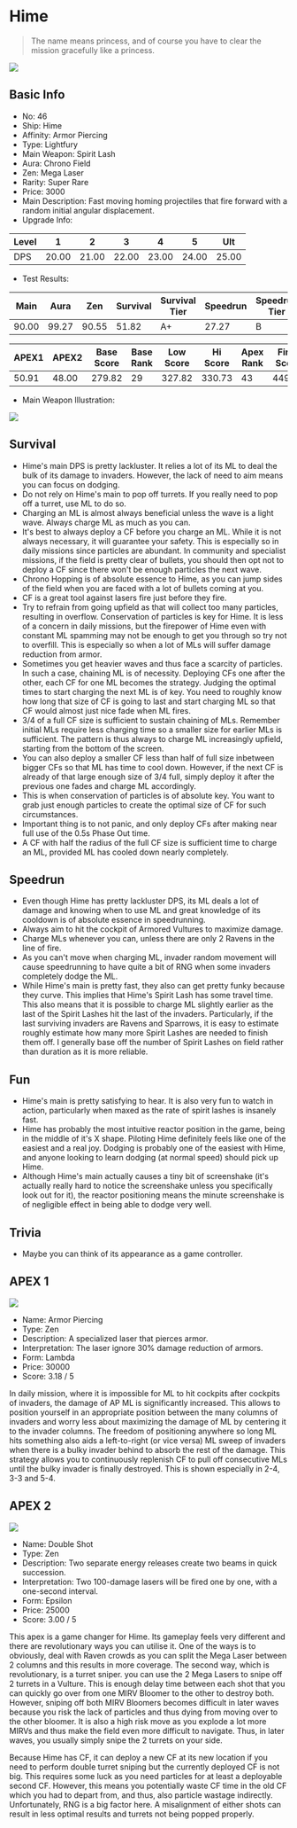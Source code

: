 # Hime

> The name means princess, and of course you have to clear the mission gracefully like a princess.

<img src="/ships/ship_46.png" style={{zoom:1}}/>

## Basic Info

- No: 46
- Ship: Hime
- Affinity: Armor Piercing
- Type: Lightfury
- Main Weapon: Spirit Lash
- Aura: Chrono Field
- Zen: Mega Laser
- Rarity: Super Rare
- Price: 3000
- Main Description: Fast moving homing projectiles that fire forward with a random initial angular displacement.
- Upgrade Info: 

| Level | 1 | 2 | 3 | 4 | 5 | Ult |
|--|--|--|--|--|--|--|
| DPS | 20.00 | 21.00 | 22.00 | 23.00 | 24.00 | 25.00 |

- Test Results: 

| Main | Aura | Zen | Survival | Survival Tier | Speedrun | Speedrun Tier | Fun | Fun Tier |
|--|--|--|--|--|--|--|--|--|
| 90.00 | 99.27 | 90.55 | 51.82 | A+ | 27.27 | B | 39.82 | A |

| APEX1 | APEX2 | Base Score | Base Rank | Low Score | Hi Score | Apex Rank | Final Score | FinalRank |
|--|--|--|--|--|--|--|--|--|
| 50.91 | 48.00 | 279.82 | 29 | 327.82 | 330.73 | 43 | 449.64 | 29 |

- Main Weapon Illustration:

<img src="/illustration/main_46.gif" style={{zoom:1}}/>

## Survival

- Hime's main DPS is pretty lackluster. It relies a lot of its ML to deal the bulk of its damage to invaders. However, the lack of need to aim means you can focus on dodging.
- Do not rely on Hime's main to pop off turrets. If you really need to pop off a turret, use ML to do so.
- Charging an ML is almost always beneficial unless the wave is a light wave. Always charge ML as much as you can.
- It's best to always deploy a CF before you charge an ML. While it is not always necessary, it will guarantee your safety. This is especially so in daily missions since particles are abundant. In community and specialist missions, if the field is pretty clear of bullets, you should then opt not to deploy a CF since there won't be enough particles the next wave.
- Chrono Hopping is of absolute essence to Hime, as you can jump sides of the field when you are faced with a lot of bullets coming at you.
- CF is a great tool against lasers fire just before they fire.
- Try to refrain from going upfield as that will collect too many particles, resulting in overflow. Conservation of particles is key for Hime. It is less of a concern in daily missions, but the firepower of Hime even with constant ML spamming may not be enough to get you through so try not to overfill. This is especially so when a lot of MLs will suffer damage reduction from armor.
- Sometimes you get heavier waves and thus face a scarcity of particles. In such a case, chaining ML is of necessity. Deploying CFs one after the other, each CF for one ML becomes the strategy. Judging the optimal times to start charging the next ML is of key. You need to roughly know how long that size of CF is going to last and start charging ML so that CF would almost just nice fade when ML fires.
- 3/4 of a full CF size is sufficient to sustain chaining of MLs. Remember initial MLs require less charging time so a smaller size for earlier MLs is sufficient. The pattern is thus always to charge ML increasingly upfield, starting from the bottom of the screen.
- You can also deploy a smaller CF less than half of full size inbetween bigger CFs so that ML has time to cool down. However, if the next CF is already of that large enough size of 3/4 full, simply deploy it after the previous one fades and charge ML accordingly.
- This is when conservation of particles is of absolute key. You want to grab just enough particles to create the optimal size of CF for such circumstances.
- Important thing is to not panic, and only deploy CFs after making near full use of the 0.5s Phase Out time.
- A CF with half the radius of the full CF size is sufficient time to charge an ML, provided ML has cooled down nearly completely.

## Speedrun

- Even though Hime has pretty lackluster DPS, its ML deals a lot of damage and knowing when to use ML and great knowledge of its cooldown is of absolute essence in speedrunning.
- Always aim to hit the cockpit of Armored Vultures to maximize damage.
- Charge MLs whenever you can, unless there are only 2 Ravens in the line of fire.
- As you can't move when charging ML, invader random movement will cause speedrunning to have quite a bit of RNG when some invaders completely dodge the ML.
- While Hime's main is pretty fast, they also can get pretty funky because they curve. This implies that Hime's Spirit Lash has some travel time. This also means that it is possible to charge ML slightly earlier as the last of the Spirit Lashes hit the last of the invaders. Particularly, if the last surviving invaders are Ravens and Sparrows, it is easy to estimate roughly estimate how many more Spirit Lashes are needed to finish them off. I generally base off the number of Spirit Lashes on field rather than duration as it is more reliable.

## Fun

- Hime's main is pretty satisfying to hear. It is also very fun to watch in action, particularly when maxed as the rate of spirit lashes is insanely fast.
- Hime has probably the most intuitive reactor position in the game, being in the middle of it's X shape. Piloting Hime definitely feels like one of the easiest and a real joy. Dodging is probably one of the easiest with Hime, and anyone looking to learn dodging (at normal speed) should pick up Hime.
- Although Hime's main actually causes a tiny bit of screenshake (it's actually really hard to notice the screenshake unless you specifically look out for it), the reactor positioning means the minute screenshake is of negligible effect in being able to dodge very well.

## Trivia

- Maybe you can think of its appearance as a game controller.

## APEX 1

<img src="/ships/ship_46_apex_1.png" style={{zoom:1}}/>

- Name: Armor Piercing
- Type: Zen
- Description: A specialized laser that pierces armor.
- Interpretation: The laser ignore 30% damage reduction of armors.
- Form: Lambda
- Price: 30000
- Score: 3.18 / 5

In daily mission, where it is impossible for ML to hit cockpits after cockpits of invaders, the damage of AP ML is significantly increased. This allows to position yourself in an appropriate position between the many columns of invaders and worry less about maximizing the damage of ML by centering it to the invader columns. The freedom of positioning anywhere so long ML hits something also aids a left-to-right (or vice versa) ML sweep of invaders when there is a bulky invader behind to absorb the rest of the damage. This strategy allows you to continuously replenish CF to pull off consecutive MLs until the bulky invader is finally destroyed. This is shown especially in 2-4, 3-3 and 5-4.

## APEX 2

<img src="/ships/ship_46_apex_2.png" style={{zoom:1}}/>

- Name: Double Shot
- Type: Zen
- Description: Two separate energy releases create two beams in quick succession.
- Interpretation: Two 100-damage lasers will be fired one by one, with a one-second interval.
- Form: Epsilon
- Price: 25000
- Score: 3.00 / 5

This apex is a game changer for Hime. Its gameplay feels very different and there are revolutionary ways you can utilise it. One of the ways is to obviously, deal with Raven crowds as you can split the Mega Laser between 2 columns and this results in more coverage. The second way, which is revolutionary, is a turret sniper. you can use the 2 Mega Lasers to snipe off 2 turrets in a Vulture. This is enough delay time between each shot that you can quickly go over from one MIRV Bloomer to the other to destroy both. However, sniping off both MIRV Bloomers becomes difficult in later waves because you risk the lack of particles and thus dying from moving over to the other bloomer. It is also a high risk move as you explode a lot more MIRVs and thus make the field even more difficult to navigate. Thus, in later waves, you usually simply snipe the 2 turrets on your side.

Because Hime has CF, it can deploy a new CF at its new location if you need to perform double turret sniping but the currently deployed CF is not big. This requires some luck as you need particles for at least a deployable second CF. However, this means you potentially waste CF time in the old CF which you had to depart from, and thus, also particle wastage indirectly. Unfortunately, RNG is a big factor here. A misalignment of either shots can result in less optimal results and turrets not being popped properly.

